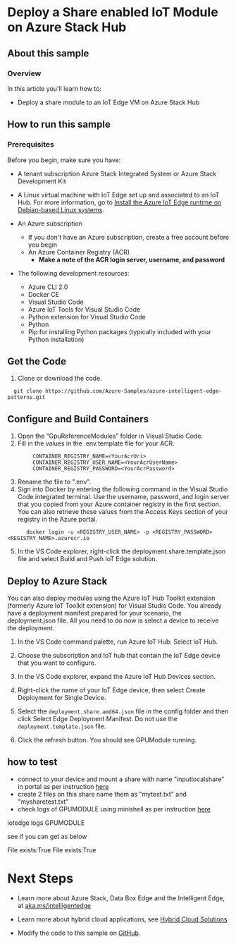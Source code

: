 # Deploy a Share enabled IoT Module on Azure Stack Hub
## About this sample
### Overview
In this article you'll learn how to:
  - Deploy a share module to an IoT Edge VM on Azure Stack Hub
  



## How to run this sample
### Prerequisites
Before you begin, make sure you have:
  - A tenant subscription Azure Stack Integrated System or Azure Stack Development Kit
  - A Linux virtual machine with IoT Edge set up and associated to an IoT Hub. For more information, go to [Install the Azure IoT Edge runtime on Debian-based Linux systems](https://docs.microsoft.com/en-us/azure/iot-edge/how-to-install-iot-edge-linux).

  - An Azure subscription
      - If you don't have an Azure subscription, create a free account
        before you begin
      - An Azure Container Registry (ACR)
          - **Make a note of the ACR login server, username, and
            password**

  - The following development resources:
      - Azure CLI 2.0   
      - Docker CE 
      - Visual Studio Code  
      - Azure IoT Tools for Visual Studio Code    
      - Python extension for Visual Studio Code    
      - Python    
      - Pip for installing Python packages (typically included with your
        Python installation)

## Get the Code

1.  Clone or download the code.
```
  git clone https://github.com/Azure-Samples/azure-intelligent-edge-patterns.git
```
## Configure and Build Containers
1.  Open the “GpuReferenceModules” folder in Visual Studio Code.
2.  Fill in the values in the .env.template file for your ACR.
```
        CONTAINER_REGISTRY_NAME=<YourAcrUri>
        CONTAINER_REGISTRY_USER_NAME=<YourAcrUserName>
        CONTAINER_REGISTRY_PASSWORD=<YourAcrPassword>
```
3.  Rename the file to ".env".
4.  Sign into Docker by entering the following command in the Visual
    Studio Code integrated terminal. Use the username, password, and login
    server that you copied from your Azure container registry in the
    first section. You can also retrieve these values from the Access
    Keys section of your registry in the Azure portal.  
```
      docker login -u <REGISTRY_USER_NAME> -p <REGISTRY_PASSWORD> <REGISTRY_NAME>.azurecr.io
```
5.  In the VS Code explorer, right-click the deployment.share.template.json
    file and select Build and Push IoT Edge solution.


## Deploy to Azure Stack

You can also deploy modules using the Azure IoT Hub Toolkit extension
(formerly Azure IoT Toolkit extension) for Visual Studio Code. You
already have a deployment manifest prepared for your scenario, the
deployment.json file. All you need to do now is select a device to
receive the deployment.

1.  In the VS Code command palette, run Azure IoT Hub: Select IoT Hub.

2.  Choose the subscription and IoT hub that contain the IoT Edge device
    that you want to configure.

3.  In the VS Code explorer, expand the Azure IoT Hub Devices section.

4.  Right-click the name of your IoT Edge device, then select Create
    Deployment for Single Device.

5.  Select the `deployment.share.amd64.json` file in the config folder and then click
    Select Edge Deployment Manifest. Do not use the
    `deployment.template.json` file.

6.  Click the refresh button. You should see GPUModule running.

## how to test 

- connect to your device and mount a share with name "inputlocalshare" in portal as per instruction [here](https://docs.microsoft.com/en-us/azure/databox-online/azure-stack-edge-j-series-deploy-add-shares)
- create 2 files on this share name them as "mytest.txt" and "mysharetest.txt"
- check logs of GPUMODULE using minishell as per instruction [here](https://docs.microsoft.com/en-us/azure/databox-online/azure-stack-edge-gpu-connect-powershell-interface#use-iotedge-commands)

iotedge logs GPUMODULE 

see if you can get as below 

File exists:True
File exists:True

  


# Next Steps

  - Learn more about Azure Stack, Data Box Edge and the Intelligent Edge, at [aka.ms/intelligentedge](https://aka.ms/intelligentedge)

  - Learn more about hybrid cloud applications, see [Hybrid Cloud
    Solutions](https://aka.ms/azsdevtutorials)

  - Modify the code to this sample on
    [GitHub](https://github.com/Azure-Samples/azure-intelligent-edge-patterns).
